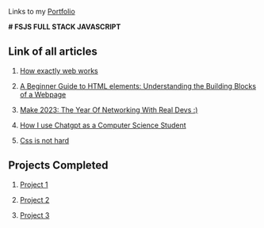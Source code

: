 Links to my [Portfolio](https://sourabhbhatt.netlify.app/)

**# FSJS FULL STACK JAVASCRIPT**

## Link of all articles

1. [How exactly web works](https://sourbhatt.hashnode.dev/)

2. [A Beginner Guide to HTML elements: Understanding the Building Blocks of a Webpage](https://sourbhatt.hashnode.dev/a-beginner-guide-to-html-elements-understanding-the-building-blocks-of-a-webpage)

3. [Make 2023: The Year Of Networking With Real Devs :)](https://sourbhatt.hashnode.dev/make-2023-the-year-of-networking-with-real-devs)

4. [How I use Chatgpt as a Computer Science Student](https://sourbhatt.hashnode.dev/how-i-use-chatgpt-as-a-computer-science-student)

5. [Css is not hard](https://hashnode.sourabhbhatt)

## Projects Completed

1. [Project 1](https://melodic-jalebi-20706f.netlify.app/)

2. [Project 2](https://lively-donut-5e6544.netlify.app/)

3. [Project 3]()
